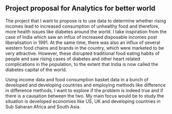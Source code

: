 ## Project proposal for Analytics for better world

The project that I want to propose is to use data to determine whether rising incomes lead to increased consumption of unhealthy food and therefore, more health issues like diabetes around the world. I take inspiration from the case of India which saw an influx of increased disposable incomes post liberalisation in 1991. At the same time, there was also an influx of several western food chains and brands in the country, which were marketed to be very attractive. However, these disrupted traditional food eating habits of people and saw rising cases of diabetes and other heart related complications in the population, to the extent that India is now called the diabetes capital of the world. 

Using income data and food consumption basket data in a bunch of developed and developing countries and employing methods like difference in difference methods, I want to explore if the problem is indeed true and if there is a causation between the two. My main focus would be to study the situation is developed economies like US, UK and developing countries in Sub Saharan Africa and South Asia. 

